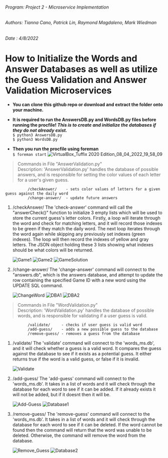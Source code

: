 ###### Program: Project 2 - Microservice Implementation
###### Authors: Tianna Cano, Patrick Lin, Raymond Magdaleno, Mark Wiedman
###### Date   : 4/8/2022

# How to Initialize the Words and Answer Databases as well as utilize the Guess Validation and Answer Validation Microservices
- **You can clone this github repo or download and extract the folder onto your machine.**

- **It is required to run the AnswersDB.py and WordsDB.py files before running the procfile! _This is to create and initialize the databases if they do not already exist._**
<br> `$ python3 AnswersDB.py`
<br> `$ python3 WordsDB.py`

- **Then you run the procfile using foreman**
<br> `$ foreman start`
![VirtualBox_Tuffix 2020 Edition_08_04_2022_19_58_09](https://user-images.githubusercontent.com/39601543/162554364-03d65d09-02ec-4de7-83a5-5adcbb0efc2d.png)


> Commands in File "AnswerValidation.py"<br>
> Description: 'AnswerValidation.py' handles the database of possible answers, and is responsible for
              setting the color values of each letter for a user's given guess.
              
              /checkAnswer/    - sets color values of letters for a given guess against the daily word
              /change-answer/  - update future answers

1. /checkAnswer/
      The 'check-answer' command will call the "answerCheck()" function to initialize 3 empty
   lists which will be used to store the current guess's letter colors.  Firstly, a loop
   will iterate through the word and check for matching letters, and it will record those indexes to
   be green if they match the daily word.  The next loop iterates through the word again while skipping
   any previously set indexes (green indexes).  The loop will then record the indexes of yellow and gray
   letters.  The JSON object holding these 3 lists showing what indexes should be what colors will be returned.
   
   ![Game1](https://user-images.githubusercontent.com/39601543/162555378-559a8df8-fec9-4eea-b641-0cad3bc822e6.png)
   ![Game2](https://user-images.githubusercontent.com/39601543/162555394-7ddcbe9c-501a-41c0-a9db-c8b0362bf823.png)
   ![GameSolution](https://user-images.githubusercontent.com/39601543/162555413-3daf41c0-a23e-47c6-b8f6-09cecc682c79.png)
   
2. /change-answer/
      The 'change-answer' command will connect to the "answers.db", which is the answers database, 
   and attempt to update the row containing the specified Game ID with a new word using the UPDATE SQL command.
   
   ![ChangeWord](https://user-images.githubusercontent.com/39601543/162555424-1e28ee79-c2f7-4078-ab45-7944017b405d.png)
   ![DBA1](https://user-images.githubusercontent.com/39601543/162555430-b365e090-fc0e-4203-afa7-cfb57e4ba6cf.png)
   ![DBA2](https://user-images.githubusercontent.com/39601543/162555440-afd352f3-9813-4f5e-be86-8d4de8b09d40.png)

> Commands in File "WordValidation.py" <br>
> Description: 'WordValidation.py' handles the database of possible words, and is responsible for
              validating if a user guess is valid.

              /validate/     - checks if user guess is valid word
              /add-guess/    - adds a new possible guess to the database
              /remove-guess/ - removes a guess from the database

1. /validate/
      The 'validate' command will connect to the 'words_ms.db', and it will check whether a guess is a
    valid word.  It compares the guess against the database to see if it exists as a potential guess. It either returns true if the word is a valid guess, or false if it is invalid.
    
    ![Validate](https://user-images.githubusercontent.com/39601543/162555446-a85782bd-295c-4ec5-9f52-d6e8f65c33f8.png)
    
2. /add-guess/
      The 'add-guess' command will connect to the 'words_ms.db'. It takes in a list of words and it will check through the database
    for each word to see if it can be added.  If it already exists it will not be added, but if it doesnt
    then it will be.
    
    ![Add-Guess](https://user-images.githubusercontent.com/39601543/162555453-3084ad0f-e01d-4a4f-9a51-950a874501d1.png)
    ![Database1](https://user-images.githubusercontent.com/39601543/162555464-51d1fdf7-7b4c-4df8-ad75-c2254745a089.png)

3. /remove-guess/
      The 'remove-guess' command will connect to the 'words_ms.db'. It takes in a list of words and it will check through the database
    for each word to see if it can be deleted.  If the word cannot be found then the command will return
    that the word was unable to be deleted.  Otherwise, the command will remove the word from the database.

    ![Remove_Guess](https://user-images.githubusercontent.com/39601543/162555473-22d69a97-aca0-4de3-83a5-522a66c5194d.png)
    ![Database2](https://user-images.githubusercontent.com/39601543/162555483-dda06801-d110-4e2e-a125-af797f46cd33.png)
